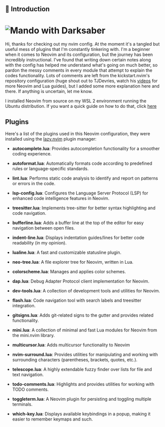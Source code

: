 ## :flower_playing_cards: Introduction

# ![Mando with Darksaber](https://static0.gamerantimages.com/wordpress/wp-content/uploads/2023/02/the-darksaber-din-djarin-the-mandalorian-book-of-boba-star-wars-feature.jpeg)

Hi, thanks for checking out my nvim config. At the moment it's a tangled but useful mess of plugins that I'm constantly tinkering with. I'm a beginner when it comes to Neovim and its configuration, but the journey has been incredibly instructional. I've found that writing down certain notes along with the config has helped me understand what's going on much better, so pardon the messy comments in every module that attempt to explain the codes functionality. Lots of comments are left from the kickstart.nvim's repository configuration (huge shout out to TJDevries, watch his [videos](https://www.youtube.com/@teej_dv) for more Neovim and Lua guides), but I added some more explanation here and there. If anything is uncertain, let me know.

I installed Neovim from source on my WSL 2 environment running the Ubuntu distribution. If you want a quick guide on how to do that, click [here](https://isai-portfolio.vercel.app/blog/neovim-installation)

## Plugins

Here's a list of the plugins used in this Neovim configuration, they were installed using the [lazy.nvim](https://lazy.folke.io/) plugin manager:

- **autocomplete.lua**: Provides autocompletion functionality for a smoother coding experience.

- **autoformat.lua**: Automatically formats code according to predefined rules or language-specific standards.

- **lint.lua**: Performs static code analysis to identify and report on patterns or errors in the code.

- **lsp-config.lua**: Configures the Language Server Protocol (LSP) for enhanced code intelligence features in Neovim.

- **treesitter.lua**: Implements tree-sitter for better syntax highlighting and code navigation.

- **bufferline.lua**: Adds a buffer line at the top of the editor for easy navigation between open files.

- **indent-line.lua**: Displays indentation guides/lines for better code readability (in my opinion).

- **lualine.lua**: A fast and customizable statusline plugin.

- **neo-tree.lua**: A file explorer tree for Neovim, written in Lua.

- **colorscheme.lua**: Manages and applies color schemes.

- **dap.lua**: Debug Adapter Protocol client implementation for Neovim.

- **dev-tools.lua**: A collection of development tools and utilities for Neovim.

- **flash.lua**: Code navigation tool with search labels and treesitter integration.

- **gitsigns.lua**: Adds git-related signs to the gutter and provides related functionality.

- **mini.lua**: A collection of minimal and fast Lua modules for Neovim from the mini.nvim library.

- **multicursor.lua**: Adds multicursor functionality to Neovim

- **nvim-surround.lua**: Provides utilities for manipulating and working with surrounding characters (parentheses, brackets, quotes, etc.).

- **telescope.lua**: A highly extendable fuzzy finder over lists for file and text navigation.

- **todo-comments.lua**: Highlights and provides utilities for working with TODO comments.

- **toggleterm.lua**: A Neovim plugin for persisting and toggling multiple terminals.

- **which-key.lua**: Displays available keybindings in a popup, making it easier to remember keymaps and such.

